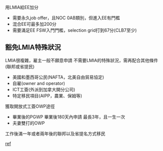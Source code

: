 


用LMIA給EE加分
- 需要永久job offer，且NOC 0AB類別，但進入EE有門檻
- 混合EE可最多加200分
- 需要滿足EE FSW入門門檻，selection grid打到67分(CLB7至少)





## 豁免LMIA特殊狀況
LMIA很複雜，雇主一般不願意申請
不需要LMIA的特殊狀況，需再配合其他條件(聯邦或省提民)
- 美國和墨西哥公民(NAFTA，北美自由貿易協定)
- 自雇(owner and operator)
- ICT工簽(外派到加拿大開分公司)
- 特定移民項目(AIPP，農業、保姆等)


獲取開放式工簽OWP途徑
- 畢業後的PGWP
  畢業後180天內申請
  最長3年，且一生一次
- 夫妻雙打的OWP





工作後滿一年或者兩年後的聯邦以及省提名方式移民 




[ref](https://www.youtube.com/watch?v=tR2kTLS_HIY&list=PLGMrzTnCOjdRXjE9pQkYrN9sKRCYZJGoQ&index=1)